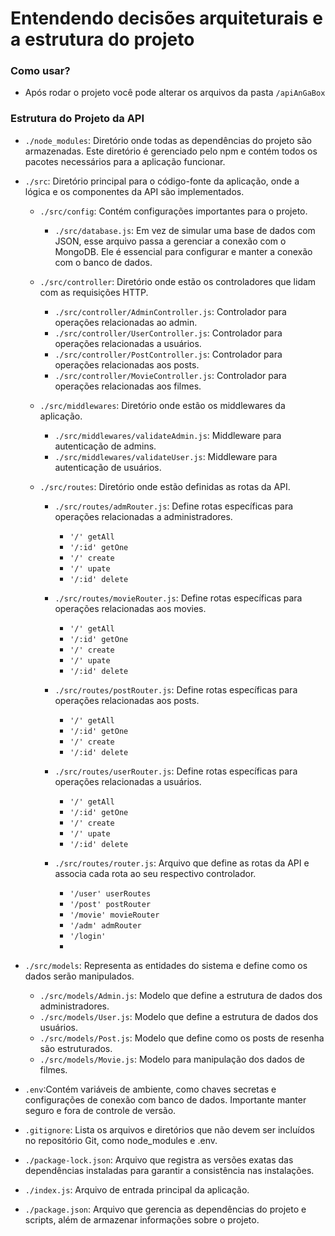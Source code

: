 # Entendendo decisões arquiteturais e a estrutura do projeto

### Como usar?

- Após rodar o projeto você pode alterar os arquivos da pasta `/apiAnGaBox`

### Estrutura do Projeto da API

- `./node_modules`: Diretório onde todas as dependências do projeto são armazenadas. Este diretório é gerenciado pelo npm e contém todos os pacotes necessários para a aplicação funcionar.

- `./src`: Diretório principal para o código-fonte da aplicação, onde a lógica e os componentes da API são implementados.
  - `./src/config`: Contém configurações importantes para o projeto. 
    - `./src/database.js`: Em vez de simular uma base de dados com JSON, esse arquivo passa a gerenciar a conexão com o MongoDB. Ele é essencial para configurar e manter a conexão com o banco de dados.
  - `./src/controller`: Diretório onde estão os controladores que lidam com as requisições HTTP.
    - `./src/controller/AdminController.js`: Controlador para operações relacionadas ao admin.
    - `./src/controller/UserController.js`: Controlador para operações relacionadas a usuários.
    - `./src/controller/PostController.js`: Controlador para operações relacionadas aos posts.
    - `./src/controller/MovieController.js`: Controlador para operações relacionadas aos filmes.
  
  - `./src/middlewares`: Diretório onde estão os middlewares da aplicação.
    - `./src/middlewares/validateAdmin.js`: Middleware para autenticação de admins.
    - `./src/middlewares/validateUser.js`: Middleware para autenticação de usuários.
  
  - `./src/routes`: Diretório onde estão definidas as rotas da API.
    - `./src/routes/admRouter.js`: Define rotas específicas para operações relacionadas a administradores.
      -  `'/' getAll`
      -  `'/:id' getOne` 
      -  `'/' create` 
      -  `'/' upate` 
      -  `'/:id' delete` 
  
    - `./src/routes/movieRouter.js`: Define rotas específicas para operações relacionadas aos movies.
         -  `'/' getAll`
      -  `'/:id' getOne` 
      -  `'/' create` 
      -  `'/' upate` 
      -  `'/:id' delete` 
  
    - `./src/routes/postRouter.js`: Define rotas específicas para operações relacionadas aos posts.
      -  `'/' getAll`
      -  `'/:id' getOne` 
      -  `'/' create`
      -  `'/:id' delete` 
  
    - `./src/routes/userRouter.js`: Define rotas específicas para operações relacionadas a usuários.
      -  `'/' getAll`
      -  `'/:id' getOne` 
      -  `'/' create` 
      -  `'/' upate` 
      -  `'/:id' delete` 
    - `./src/routes/router.js`: Arquivo que define as rotas da API e associa cada rota ao seu respectivo controlador.
      -  `'/user' userRoutes`
      -  `'/post' postRouter` 
      -  `'/movie' movieRouter` 
      -  `'/adm' admRouter` 
      -  `'/login'`
      -  
 - `./src/models`: Representa as entidades do sistema e define como os dados serão manipulados.
    - `./src/models/Admin.js`: Modelo que define a estrutura de dados dos administradores.
    - `./src/models/User.js`: Modelo que define a estrutura de dados dos usuários.
    - `./src/models/Post.js`: Modelo que define como os posts de resenha são estruturados.
    - `./src/models/Movie.js`: Modelo para manipulação dos dados de filmes. 

- `.env`:Contém variáveis de ambiente, como chaves secretas e configurações de conexão com banco de dados. Importante manter seguro e fora de controle de versão. 
- `.gitignore`: Lista os arquivos e diretórios que não devem ser incluídos no repositório Git, como node_modules e .env. 
- `./package-lock.json`: Arquivo que registra as versões exatas das dependências instaladas para garantir a consistência nas instalações.
- `./index.js`: Arquivo de entrada principal da aplicação.
- `./package.json`: Arquivo que gerencia as dependências do projeto e scripts, além de armazenar informações sobre o projeto.
